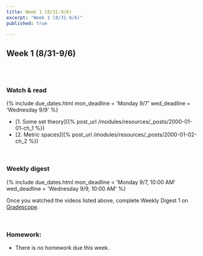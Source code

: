 ```yaml
---
title: Week 1 (8/31-9/6)
excerpt: "Week 1 (8/31-9/6)"
published: true

---
```


## Week 1 (8/31-9/6)

<br/>
<br/>


### Watch & read

{% include due_dates.html
mon_deadline = 'Monday 9/7'
wed_deadline = 'Wednesday 9/9'
%}



* [1. Some set theory]({% post_url /modules/resources/_posts/2000-01-01-ch_1 %})
* [2. Metric spaces]({% post_url /modules/resources/_posts/2000-01-02-ch_2 %})

<br/>

### Weekly digest

{% include due_dates.html
mon_deadline = 'Monday 9/7, 10:00 AM'
wed_deadline = 'Wednesday 9/9, 10:00 AM'
%}

Once you watched the videos listed above, complete Weekly Digest 1 on [Gradescope](https://www.gradescope.com).

<br/>

### Homework:

* There is no homework due this week.
